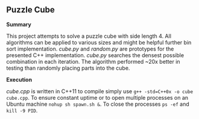 ## Puzzle Cube

**Summary**

This project attempts to solve a puzzle cube with side length 4. All algorithms can be applied to various sizes and might be helpful further bin sort implementation. _cube.py_ and _random.py_ are prototypes for the presented C++ implementation. _cube.py_ searches the densest possible combination in each iteration. The algorithm performed ~20x better in testing than randomly placing parts into the cube.

**Execution**

_cube.cpp_ is written in C++11 to compile simply use `g++ -std=C++0x -o cube cube.cpp`. To ensure constant uptime or to open multiple processes on an Ubuntu machine `nohup sh spawn.sh &`. To close the processes `ps -ef` and `kill -9 PID`.

